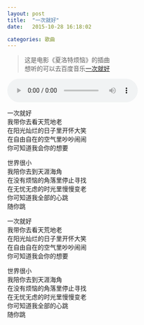 ```yaml
---
layout: post
title:  "一次就好"
date:   2015-10-28 16:18:02

categories: 歌曲
---
```


> 这是电影《夏洛特烦恼》的插曲  
> 想听的可以去百度音乐[一次就好][1]  

<audio controls autoplay loop>
  <source src="http://sc1.111ttt.com/2015/1/10/11/103111454219.mp3" type="audio/mpeg">
Your browser does not support the audio element.
</audio>

一次就好  
我带你去看天荒地老  
在阳光灿烂的日子里开怀大笑  
在自由自在的空气里吵吵闹闹  
你可知道我会你的想要  

世界很小  
我陪你去到天涯海角  
在没有烦恼的角落里停止寻找  
在无忧无虑的时光里慢慢变老  
你可知道我全部的心跳  
随你跳  

一次就好  
我带你去看天荒地老  
在阳光灿烂的日子里开怀大笑  
在自由自在的空气里吵吵闹闹  
你可知道我会你的想要  

世界很小  
我陪你去到天涯海角  
在没有烦恼的角落里停止寻找  
在无忧无虑的时光里慢慢变老  
你可知道我全部的心跳  
随你跳  


[1]:(http://music.baidu.com/song/s/7407eff3c72085615e42c)
